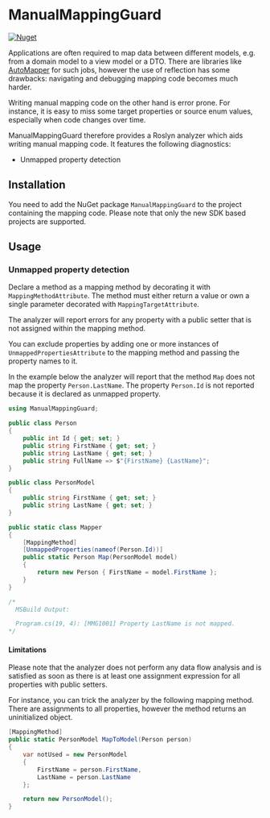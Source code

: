 # ManualMappingGuard

[![Nuget](https://img.shields.io/nuget/v/ManualMappingGuard)](https://www.nuget.org/packages/ManualMappingGuard)

Applications are often required to map data between different models, e.g. from a domain model to a view model or a DTO. There are libraries like [AutoMapper](https://automapper.org/) for such jobs, however the use of reflection has some drawbacks: navigating and debugging mapping code becomes much harder.

Writing manual mapping code on the other hand is error prone. For instance, it is easy to miss some target properties or source enum values, especially when code changes over time.

ManualMappingGuard therefore provides a Roslyn analyzer which aids writing manual mapping code. It features the following diagnostics:

* Unmapped property detection

## Installation

You need to add the NuGet package `ManualMappingGuard` to the project containing the mapping code. Please note that only the new SDK based projects are supported.

## Usage

### Unmapped property detection

Declare a method as a mapping method by decorating it with `MappingMethodAttribute`. The method must either return a value or own a single parameter decorated with `MappingTargetAttribute`.

The analyzer will report errors for any property with a public setter that is not assigned within the mapping method.

You can exclude properties by adding one or more instances of `UnmappedPropertiesAttribute` to the mapping method and passing the property names to it.

In the example below the analyzer will report that the method `Map` does not map the property `Person.LastName`. The property `Person.Id` is not reported because it is declared as unmapped property.

```csharp
using ManualMappingGuard;

public class Person
{
    public int Id { get; set; }
    public string FirstName { get; set; }
    public string LastName { get; set; }
    public string FullName => $"{FirstName} {LastName}";
}

public class PersonModel
{
    public string FirstName { get; set; }
    public string LastName { get; set; }
}

public static class Mapper
{
    [MappingMethod]
    [UnmappedProperties(nameof(Person.Id))]
    public static Person Map(PersonModel model)
    {
        return new Person { FirstName = model.FirstName };
    }
}

/*
  MSBuild Output:

  Program.cs(19, 4): [MMG1001] Property LastName is not mapped.
*/
```

#### Limitations

Please note that the analyzer does not perform any data flow analysis and is satisfied as soon as there is at least one assignment expression for all properties with public setters.

For instance, you can trick the analyzer by the following mapping method. There are assignments to all properties, however the method returns an uninitialized object.

```csharp
[MappingMethod]
public static PersonModel MapToModel(Person person)
{
    var notUsed = new PersonModel
    {
        FirstName = person.FirstName,
        LastName = person.LastName
    };

    return new PersonModel();
}
```